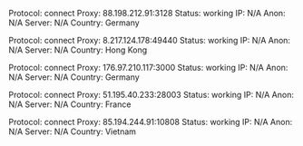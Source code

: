 Protocol: connect
Proxy: 88.198.212.91:3128
Status: working
IP: N/A
Anon: N/A
Server: N/A
Country: Germany

Protocol: connect
Proxy: 8.217.124.178:49440
Status: working
IP: N/A
Anon: N/A
Server: N/A
Country: Hong Kong

Protocol: connect
Proxy: 176.97.210.117:3000
Status: working
IP: N/A
Anon: N/A
Server: N/A
Country: Germany

Protocol: connect
Proxy: 51.195.40.233:28003
Status: working
IP: N/A
Anon: N/A
Server: N/A
Country: France

Protocol: connect
Proxy: 85.194.244.91:10808
Status: working
IP: N/A
Anon: N/A
Server: N/A
Country: Vietnam

